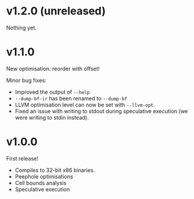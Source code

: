 # v1.2.0 (unreleased)

Nothing yet.

# v1.1.0

New optimisation: reorder with offset!

Minor bug fixes:

* Improved the output of `--help`
* `--dump-bf-ir` has been renamed to `--dump-bf`
* LLVM optimisation level can now be set with `--llvm-opt`.
* Fixed an issue with writing to stdout during speculative execution
  (we were writing to stdin instead).

# v1.0.0

First release!

* Compiles to 32-bit x86 binaries.
* Peephole optimisations
* Cell bounds analysis
* Speculative execution
